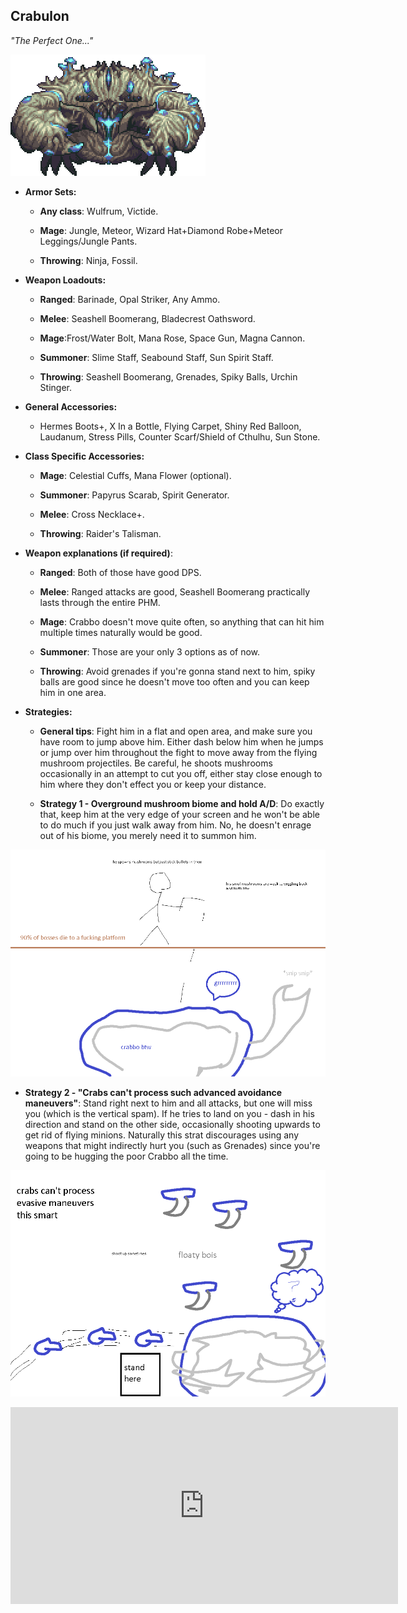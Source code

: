 ## Crabulon

*"The Perfect One..."*

![image alt text](../public/BMbpD6rCZ1qoniF20u7H2A_img_7.png)

* **Armor Sets:**

    * **Any class**: Wulfrum, Victide.

    * **Mage**: Jungle, Meteor, Wizard Hat+Diamond Robe+Meteor Leggings/Jungle Pants.

    * **Throwing**: Ninja, Fossil.

* **Weapon Loadouts:**

    * **Ranged**: Barinade, Opal Striker, Any Ammo.

    * **Melee**: Seashell Boomerang, Bladecrest Oathsword.

    * **Mage**:Frost/Water Bolt, Mana Rose, Space Gun, Magna Cannon.

    * **Summoner**: Slime Staff, Seabound Staff, Sun Spirit Staff.

    * **Throwing**: Seashell Boomerang, Grenades, Spiky Balls, Urchin Stinger.

* **General Accessories:**

    * Hermes Boots+, X In a Bottle, Flying Carpet, Shiny Red Balloon, Laudanum, Stress Pills, Counter Scarf/Shield of Cthulhu, Sun Stone.

* **Class Specific Accessories:**

    * **Mage**: Celestial Cuffs, Mana Flower (optional).

    * **Summoner**: Papyrus Scarab, Spirit Generator.

    * **Melee**: Cross Necklace+.

    * **Throwing**: Raider's Talisman.

* **Weapon explanations (if required)**:

    * **Ranged**: Both of those have good DPS.

    * **Melee**: Ranged attacks are good, Seashell Boomerang practically lasts through the entire PHM.

    * **Mage**: Crabbo doesn't move quite often, so anything that can hit him multiple times naturally would be good.

    * **Summoner**: Those are your only 3 options as of now.

    * **Throwing**: Avoid grenades if you're gonna stand next to him, spiky balls are good since he doesn't move too often and you can keep him in one area.

* **Strategies:**

   * **General tips**: Fight him in a flat and open area, and make sure you have room to jump above him. Either dash below him when he jumps or jump over him throughout the fight to move away from the flying mushroom projectiles. Be careful, he shoots mushrooms occasionally in an attempt to cut you off, either stay close enough to him where they don't effect you or keep your distance.

   * **Strategy 1 - Overground mushroom biome and hold A/D**: Do exactly that, keep him at the very edge of your screen and he won't be able to do much if you just walk away from him. No, he doesn't enrage out of his biome, you merely need it to summon him.

![image alt text](../public/BMbpD6rCZ1qoniF20u7H2A_img_8.png)

   * __Strategy 2 - "Crabs can't process such advanced avoidance maneuvers"__: Stand right next to him and all attacks, but one will miss you (which is the vertical spam). If he tries to land on you - dash in his direction and stand on the other side, occasionally shooting upwards to get rid of flying minions. Naturally this strat discourages using any weapons that might indirectly hurt you (such as Grenades) since you're going to be hugging the poor Crabbo all the time.

![image alt text](../public/BMbpD6rCZ1qoniF20u7H2A_img_9.png)

<div align="center"><iframe width="620" height="315" src="https://www.youtube.com/embed/tO3vwPg3OPE" frameborder="0" allowfullscreen></iframe></div>
